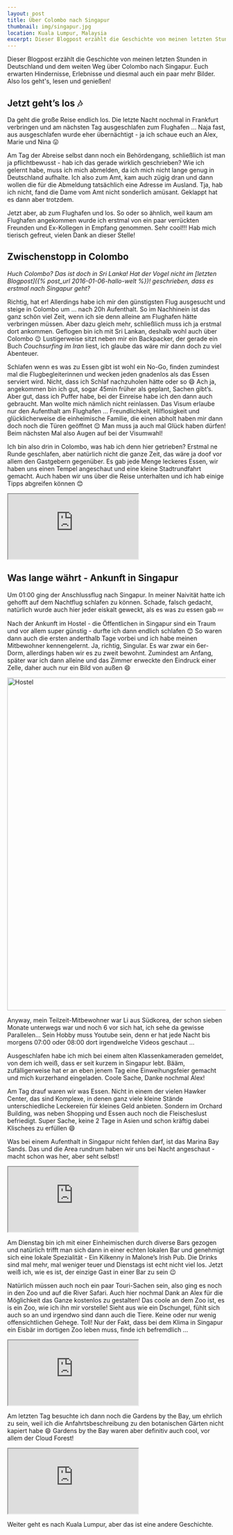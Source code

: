 ```yaml
---
layout: post
title: Über Colombo nach Singapur
thumbnail: img/singapur.jpg
location: Kuala Lumpur, Malaysia
excerpt: Dieser Blogpost erzählt die Geschichte von meinen letzten Stunden in Deutschland und dem weiten Weg über Colombo nach Singapur. Euch erwarten Hindernisse, Erlebnisse und diesmal auch ein paar mehr Bilder. Also los geht's, lesen und genießen!
---
```


Dieser Blogpost erzählt die Geschichte von meinen letzten Stunden in Deutschland und dem weiten Weg über Colombo nach Singapur. Euch erwarten Hindernisse, Erlebnisse und diesmal auch ein paar mehr Bilder. Also los geht's, lesen und genießen!

## Jetzt geht’s los :notes:
Da geht die große Reise endlich los. Die letzte Nacht nochmal in Frankfurt verbringen und am nächsten Tag ausgeschlafen zum Flughafen … Naja fast, aus ausgeschlafen wurde eher übernächtigt - ja ich schaue euch an Alex, Marie und Nina :stuck_out_tongue:

Am Tag der Abreise selbst dann noch ein Behördengang, schließlich ist man ja pflichtbewusst - hab ich das gerade wirklich geschrieben? Wie ich gelernt habe, muss ich mich abmelden, da ich mich nicht lange genug in Deutschland aufhalte. Ich also zum Amt, kam auch zügig dran und dann wollen die für die Abmeldung tatsächlich eine Adresse im Ausland. Tja, hab ich nicht, fand die Dame vom Amt nicht sonderlich amüsant. Geklappt hat es dann aber trotzdem.

Jetzt aber, ab zum Flughafen und los. So oder so ähnlich, weil kaum am Flughafen angekommen wurde ich erstmal von ein paar verrückten Freunden und Ex-Kollegen in Empfang genommen. Sehr cool!!! Hab mich tierisch gefreut, vielen Dank an dieser Stelle!

## Zwischenstopp in Colombo
*Huch Colombo? Das ist doch in Sri Lanka! Hat der Vogel nicht im [letzten Blogpost]({% post_url 2016-01-06-hallo-welt %})! geschrieben, dass es erstmal nach Singapur geht?* 

Richtig, hat er! Allerdings habe ich mir den günstigsten Flug ausgesucht und steige in Colombo um … nach 20h Aufenthalt. So im Nachhinein ist das ganz schön viel Zeit, wenn ich sie denn alleine am Flughafen hätte verbringen müssen. Aber dazu gleich mehr, schließlich muss ich ja erstmal dort ankommen. Geflogen bin ich mit Sri Lankan, deshalb wohl auch über Colombo :wink:
Lustigerweise sitzt neben mir ein Backpacker, der gerade ein Buch *Couchsurfing im Iran* liest, ich glaube das wäre mir dann doch zu viel Abenteuer.

Schlafen wenn es was zu Essen gibt ist wohl ein No-Go, finden zumindest mal die Flugbegleiterinnen und wecken jeden gnadenlos als das Essen serviert wird. Nicht, dass ich Schlaf nachzuholen hätte oder so :smile: Ach ja, angekommen bin ich gut, sogar 45min früher als geplant, Sachen gibt’s. Aber gut, dass ich Puffer habe, bei der Einreise habe ich den dann auch gebraucht. Man wollte mich nämlich nicht reinlassen. Das Visum erlaube nur den Aufenthalt am Flughafen … Freundlichkeit, Hilflosigkeit und glücklicherweise die einheimische Familie, die einen abholt haben mir dann doch noch die Türen geöffnet :relieved: Man muss ja auch mal Glück haben dürfen! Beim nächsten Mal also Augen auf bei der Visumwahl!

Ich bin also drin in Colombo, was hab ich denn hier getrieben? Erstmal ne Runde geschlafen, aber natürlich nicht die ganze Zeit, das wäre ja doof vor allem den Gastgebern gegenüber. Es gab jede Menge leckeres Essen, wir haben uns einen Tempel angeschaut und eine kleine Stadtrundfahrt gemacht. Auch haben wir uns über die Reise unterhalten und ich hab einige Tipps abgreifen können :blush:

<div class="embed-responsive embed-responsive-4by3">
  <iframe class="embed-responsive-item" src="https://www.flickr.com/photos/137810363@N07/sets/72157663720719425/player/"></iframe>
</div>

## Was lange währt - Ankunft in Singapur
Um 01:00 ging der Anschlussflug nach Singapur. In meiner Naivität hatte ich gehofft auf dem Nachtflug schlafen zu können. Schade, falsch gedacht, natürlich wurde auch hier jeder eiskalt geweckt, als es was zu essen gab :zzz:

Nach der Ankunft im Hostel - die Öffentlichen in Singapur sind ein Traum und vor allem super günstig - durfte ich dann endlich schlafen :blush: So waren dann auch die ersten anderthalb Tage vorbei und ich habe meinen Mitbewohner kennengelernt. Ja, richtig, Singular. Es war zwar ein 6er-Dorm, allerdings haben wir es zu zweit bewohnt. Zumindest am Anfang, später war ich dann alleine und das Zimmer erweckte den Eindruck einer Zelle, daher auch nur ein Bild von außen :smile:

<a data-flickr-embed="true"  href="https://www.flickr.com/photos/137810363@N07/23850683624/in/dateposted-public/" title="Hostel"><img src="https://farm2.staticflickr.com/1533/23850683624_f6d5416e9a_b.jpg" width="1024" height="768" alt="Hostel"></a><script async src="//embedr.flickr.com/assets/client-code.js" charset="utf-8"></script>

Anyway, mein Teilzeit-Mitbewohner war Li aus Südkorea, der schon sieben Monate unterwegs war und noch 6 vor sich hat, ich sehe da gewisse Parallelen… Sein Hobby muss Youtube sein, denn er hat jede Nacht bis morgens 07:00 oder 08:00 dort irgendwelche Videos geschaut …

Ausgeschlafen habe ich mich bei einem alten Klassenkameraden gemeldet, von dem ich weiß, dass er seit kurzem in Singapur lebt. Bääm, zufälligerweise hat er an eben jenem Tag eine Einweihungsfeier gemacht und mich kurzerhand eingeladen. Coole Sache, Danke nochmal Alex!

Am Tag drauf waren wir was Essen. Nicht in einem der vielen Hawker Center, das sind Komplexe, in denen ganz viele kleine Stände unterschiedliche Leckereien für kleines Geld anbieten. Sondern im Orchard Building, was neben Shopping und Essen auch noch die Fleischeslust befriedigt. Super Sache, keine 2 Tage in Asien und schon kräftig dabei Klischees zu erfüllen :smile:

Was bei einem Aufenthalt in Singapur nicht fehlen darf, ist das Marina Bay Sands. Das und die Area rundrum haben wir uns bei Nacht angeschaut - macht schon was her, aber seht selbst!

<div class="embed-responsive embed-responsive-4by3">
  <iframe class="embed-responsive-item" src="https://www.flickr.com/photos/137810363@N07/albums/72157663649205826/player/"></iframe>
</div>

Am Dienstag bin ich mit einer Einheimischen durch diverse Bars gezogen und natürlich trifft man sich dann in einer echten lokalen Bar und genehmigt sich eine lokale Spezialität - Ein Kilkenny in Malone’s Irish Pub. Die Drinks sind mal mehr, mal weniger teuer und Dienstags ist echt nicht viel los. Jetzt weiß ich, wie es ist, der einzige Gast in einer Bar zu sein :wink:

Natürlich müssen auch noch ein paar Touri-Sachen sein, also ging es noch in den Zoo und auf die River Safari. Auch hier nochmal Dank an Alex für die Möglichkeit das Ganze kostenlos zu gestalten! Das coole an dem Zoo ist, es is ein Zoo, wie ich ihn mir vorstelle! Sieht aus wie ein Dschungel, fühlt sich auch so an und irgendwo sind dann auch die Tiere. Keine oder nur wenig offensichtlichen Gehege. Toll! Nur der Fakt, dass bei dem Klima in Singapur ein Eisbär im dortigen Zoo leben muss, finde ich befremdlich …

<div class="embed-responsive embed-responsive-4by3">
  <iframe class="embed-responsive-item" src="https://www.flickr.com/photos/137810363@N07/albums/72157663009599729/player/"></iframe>
</div>

Am letzten Tag besuchte ich dann noch die Gardens by the Bay, um ehrlich zu sein, weil ich die Anfahrtsbeschreibung zu den botanischen Gärten nicht kapiert habe :smile: Gardens by the Bay waren aber definitiv auch cool, vor allem der Cloud Forest!

<div class="embed-responsive embed-responsive-4by3">
  <iframe class="embed-responsive-item" src="https://www.flickr.com/photos/137810363@N07/albums/72157663131800700/player/"></iframe>
</div>

Weiter geht es nach Kuala Lumpur, aber das ist eine andere Geschichte.